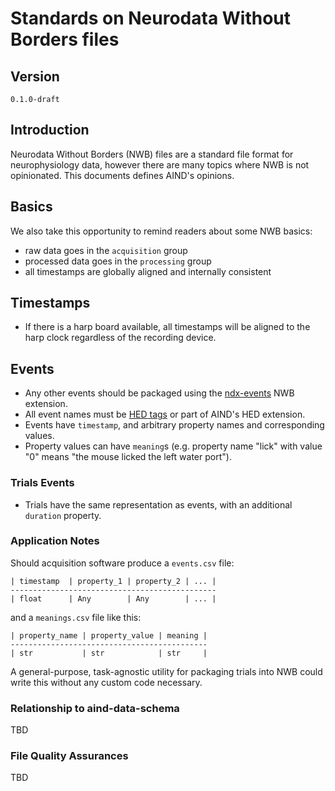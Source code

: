 # Standards on Neurodata Without Borders files

## Version

`0.1.0-draft`

## Introduction

Neurodata Without Borders (NWB) files are a standard file format for neurophysiology data, however there are many topics where NWB is not opinionated. This documents defines AIND's opinions. 

## Basics

We also take this opportunity to remind readers about some NWB basics:

- raw data goes in the `acquisition` group
- processed data goes in the `processing` group
- all timestamps are globally aligned and internally consistent

## Timestamps

- If there is a harp board available, all timestamps will be aligned to the harp clock regardless of the recording device.

## Events 

- Any other events should be packaged using the [ndx-events](https://github.com/rly/ndx-events) NWB extension.
- All event names must be [HED tags](https://www.hedtags.org/)  or part of AIND's HED extension.
- Events have `timestamp`, and arbitrary property names and corresponding values.
- Property values can have `meaning`s (e.g. property name "lick" with value "0" means "the mouse licked the left water port").

### Trials Events

- Trials have the same representation as events, with an additional `duration` property.

### Application Notes 

Should acquisition software produce a `events.csv` file:
```
| timestamp  | property_1 | property_2 | ... |
----------------------------------------------
| float      | Any        | Any        | ... |
```
and a `meanings.csv` file like this:
```
| property_name | property_value | meaning |
--------------------------------------------
| str           | str            | str     |
```

A general-purpose, task-agnostic utility for packaging trials into NWB could write this without any custom code necessary.

### Relationship to aind-data-schema

TBD

### File Quality Assurances

TBD
